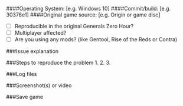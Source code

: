 <!--
  Fill in the placeholders below. Delete any headings and placeholders that you do not fill in. 
-->
####Operating System: [e.g. Windows 10]
####Commit/build: [e.g. 30376e1]
####Original game source: [e.g. Origin or game disc]

- [ ] Reproducible in the original Generals Zero Hour?
- [ ] Multiplayer affected?
- [ ] Are you using any mods? (like Gentool, Rise of the Reds or Contra)

###Issue explanation
<!-- Fill in the explanation of the issue you encountered. -->

###Steps to reproduce the problem
1.
2.
3.

###Log files
<!--Provide the "ThymeDebugLogFile.txt" by drag & dropping it here. It can be found in the following folder: %USERPROFILE%\Documents\Command and Conquer Generals Zero Hour Data-->

###Screenshot(s) or video
<!-- If neccesary to show us the prolem, drag & drop screenshots here. You can use https://youtube.com to upload a video. -->

###Save game
<!-- Change the file extension from .sav to .txt or package to a .zip, by using 7-Zip or WinRAR, so that it can be drag & dropped here... -->
